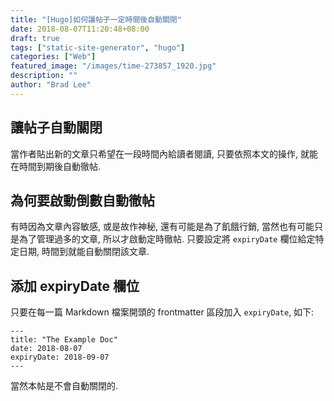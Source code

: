 ```yaml
---
title: "[Hugo]如何讓帖子一定時間後自動關閉"
date: 2018-08-07T11:20:48+08:00
draft: true
tags: ["static-site-generator", "hugo"]
categories: ["Web"]
featured_image: "/images/time-273857_1920.jpg"
description: ""
author: "Brad Lee"
---
```

## 讓帖子自動關閉
當作者貼出新的文章只希望在一段時間內給讀者閱讀, 只要依照本文的操作, 就能在時間到期後自動徹帖.

## 為何要啟動倒數自動徹帖
有時因為文章內容敏感, 或是故作神秘, 還有可能是為了飢餓行銷, 當然也有可能只是為了管理過多的文章, 所以才啟動定時徹帖. 只要設定將 `expiryDate` 欄位給定特定日期, 時間到就能自動關閉該文章.

## 添加 expiryDate 欄位
只要在每一篇 Markdown 檔案開頭的 frontmatter 區段加入 `expiryDate`, 如下:

    ---
    title: "The Example Doc"
    date: 2018-08-07
    expiryDate: 2018-09-07
    ---

當然本帖是不會自動關閉的.
